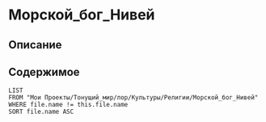 # Морской_бог_Нивей

## Описание

## Содержимое

```dataview
LIST
FROM "Мои Проекты/Тонущий_мир/лор/Культуры/Религии/Морской_бог_Нивей"
WHERE file.name != this.file.name
SORT file.name ASC
```
